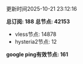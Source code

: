 更新时间2025-10-21 23:12:16

**总订阅: 188**
**总节点: 42153**
- vless节点: 14878
- hysteria2节点: 12

**google ping有效节点: 161**
